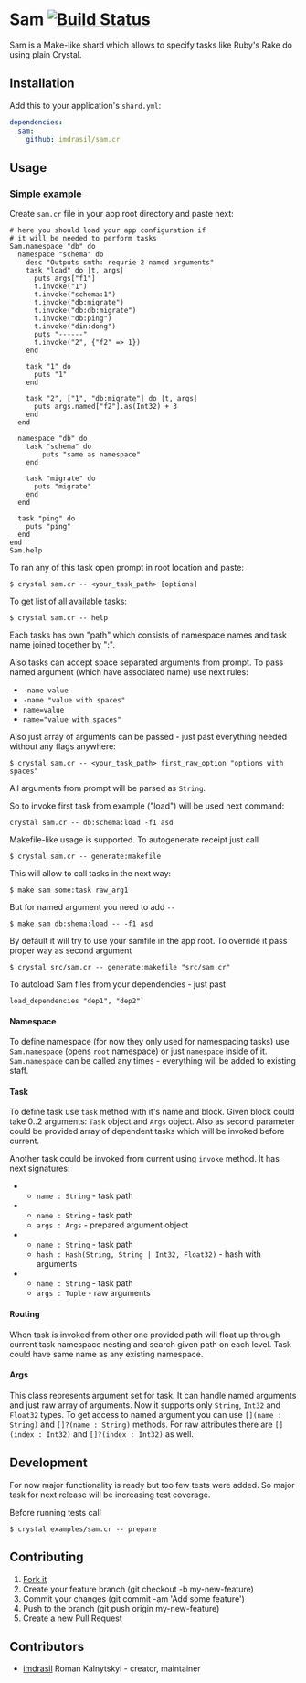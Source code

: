 # Sam [![Build Status](https://travis-ci.org/imdrasil/sam.cr.svg)](https://travis-ci.org/imdrasil/sam.cr)

Sam is a Make-like shard which allows to specify tasks like Ruby's Rake do using plain Crystal.

## Installation

Add this to your application's `shard.yml`:

```yaml
dependencies:
  sam:
    github: imdrasil/sam.cr
```

## Usage

### Simple example

Create `sam.cr` file in your app root directory and paste next: 
```crystal
# here you should load your app configuration if 
# it will be needed to perform tasks
Sam.namespace "db" do
  namespace "schema" do
    desc "Outputs smth: requrie 2 named arguments"
    task "load" do |t, args|
      puts args["f1"]
      t.invoke("1")
      t.invoke("schema:1")
      t.invoke("db:migrate")
      t.invoke("db:db:migrate")
      t.invoke("db:ping")
      t.invoke("din:dong")
      puts "------"
      t.invoke("2", {"f2" => 1})
    end

    task "1" do
      puts "1"
    end

    task "2", ["1", "db:migrate"] do |t, args|
      puts args.named["f2"].as(Int32) + 3
    end
  end

  namespace "db" do
    task "schema" do
        puts "same as namespace"
    end
    
    task "migrate" do
      puts "migrate"
    end
  end

  task "ping" do
    puts "ping"
  end
end
Sam.help
```

To ran any of this task open prompt in root location and paste:

```shell
$ crystal sam.cr -- <your_task_path> [options]
```

To get list of all available tasks:

```shell
$ crystal sam.cr -- help
```

Each tasks has own "path" which consists of namespace names and task name joined together by ":". 

Also tasks can accept space separated arguments from prompt. To pass named argument (which have associated name) use next rules:

- `-name value`
- `-name "value with spaces"`
- `name=value`
- `name="value with spaces"`

Also just array of arguments can be passed - just past everything needed without any flags anywhere:
```shell
$ crystal sam.cr -- <your_task_path> first_raw_option "options with spaces"
```

All arguments from prompt will be parsed as `String`.

So to invoke first task from example ("load") will be used next command:

```shell
crystal sam.cr -- db:schema:load -f1 asd
```

Makefile-like usage is supported. To autogenerate receipt just call

```shell
$ crystal sam.cr -- generate:makefile
```

This will allow to call tasks in the next way:

```shell
$ make sam some:task raw_arg1
```

But for named argument you need to add `--`

```shell
$ make sam db:shema:load -- -f1 asd
```

By default it will try to use your samfile in the app root. To override it pass proper way as second argument

```shell
$ crystal src/sam.cr -- generate:makefile "src/sam.cr"
```

To autoload Sam files from your dependencies - just past 
```crystal
load_dependencies "dep1", "dep2"`
```

#### Namespace

To define namespace (for now they only used for namespacing tasks) use `Sam.namespace` (opens `root` namespace) or just `namespace` inside of it. `Sam.namespace` can be called any times - everything will be added to existing staff.

#### Task
To define task use `task` method with it's name and block. Given block could take 0..2 arguments: `Task` object and `Args` object. Also as second parameter could be provided array of dependent tasks which will be invoked before current.

Another task could be invoked from current using `invoke` method. It has next signatures:

- 
  - `name : String` - task path 

- 
  - `name : String` - task path
  - `args : Args` - prepared argument object

- 
  - `name : String` - task path
  - `hash : Hash(String, String | Int32, Float32)` - hash with arguments

- 
  - `name : String` - task path
  - `args : Tuple` - raw arguments

#### Routing

When task is invoked from other one provided path will float up through current task namespace nesting and search given path on each level. Task could have same name as any existing namespace.

#### Args
 
 This class represents argument set for task. It can handle named arguments and just raw array of arguments. Now it supports only `String`, `Int32` and `Float32` types. To get access to named argument you can use `[](name : String)` and `[]?(name : String)` methods. For raw attributes there are `[](index : Int32)` and `[]?(index : Int32)` as well.

## Development

For now major functionality is ready but too few tests were added. So major task for next release will be increasing test coverage.

Before running tests call
```shell
$ crystal examples/sam.cr -- prepare
```

## Contributing

1. [Fork it]( https://github.com/imdrasil/sam.cr/fork )
2. Create your feature branch (git checkout -b my-new-feature)
3. Commit your changes (git commit -am 'Add some feature')
4. Push to the branch (git push origin my-new-feature)
5. Create a new Pull Request

## Contributors

- [imdrasil](https://github.com/[your-github-name]) Roman Kalnytskyi - creator, maintainer
